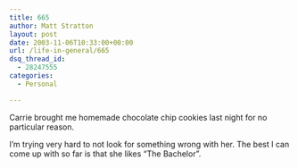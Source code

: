 ```yaml
---
title: 665
author: Matt Stratton
layout: post
date: 2003-11-06T10:33:00+00:00
url: /life-in-general/665
dsq_thread_id:
  - 28247555
categories:
  - Personal

---
```

Carrie brought me homemade chocolate chip cookies last night for no particular reason.

I&#8217;m trying very hard to not look for something wrong with her. The best I can come up with so far is that she likes &#8220;The Bachelor&#8221;.